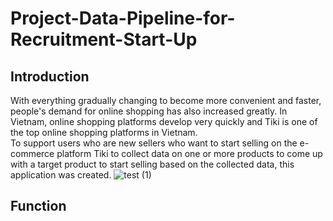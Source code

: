 # Project-Data-Pipeline-for-Recruitment-Start-Up

## Introduction
With everything gradually changing to become more convenient and faster, people's demand for online shopping has also increased greatly. In Vietnam, online shopping platforms develop very quickly and Tiki is one of the top online shopping platforms in Vietnam.
<br>
To support users who are new sellers who want to start selling on the e-commerce platform Tiki to collect data on one or more products to come up with a target product to start selling based on the collected data, this application was created.
![test (1)](https://github.com/DuyDoan233/Project-Data-Pipeline-for-Recruitment-Start-Up-/assets/101572443/f31ae51f-cdea-414c-abbb-2d42194f3b12)

## Function
